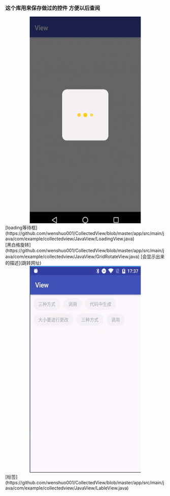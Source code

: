 ### 这个库用来保存做过的控件 方便以后查阅
 
<div align=center><img width="350" height="650" src="https://github.com/wenshuo001/CollectedView/blob/master/gif/balckblock.gif"/></div>
[loading等待框](https://github.com/wenshuo001/CollectedView/blob/master/app/src/main/java/com/example/collectedview/JavaView/LoadingView.java)
<br>[黑白格旋转](https://github.com/wenshuo001/CollectedView/blob/master/app/src/main/java/com/example/collectedview/JavaView/GridRotateView.java)
[会显示出来的描述](跳转网址)


 
<div align=center><img width="350" height="650" src="https://github.com/wenshuo001/CollectedView/blob/master/gif/lableview.jpg"/></div>
[标签](https://github.com/wenshuo001/CollectedView/blob/master/app/src/main/java/com/example/collectedview/JavaView/LableView.java)
